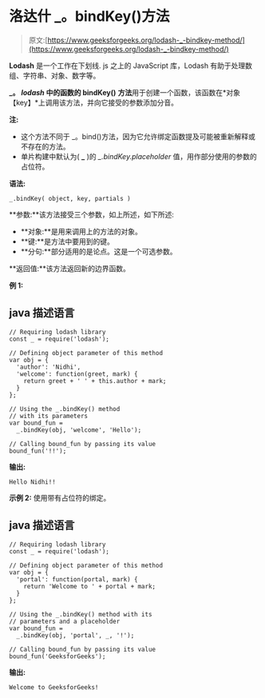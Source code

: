 # 洛达什 _。bindKey()方法

> 原文:[https://www.geeksforgeeks.org/lodash-_-bindkey-method/](https://www.geeksforgeeks.org/lodash-_-bindkey-method/)

**Lodash** 是一个工作在下划线. js 之上的 JavaScript 库，Lodash 有助于处理数组、字符串、对象、数字等。

**_。 *lodash* 中的函数的 bindKey()** **方法**用于创建一个函数，该函数在*对象【key】*上调用该方法，并向它接受的参数添加分音。

**注:**

*   这个方法不同于 _。bind()方法，因为它允许绑定函数提及可能被重新解释或不存在的方法。
*   单片构建中默认为( **_** )的 *_.bindKey.placeholder* 值，用作部分使用的参数的占位符。

**语法:**

```
_.bindKey( object, key, partials )

```

**参数:**该方法接受三个参数，如上所述，如下所述:

*   **对象:**是用来调用上的方法的对象。
*   **键:**是方法中要用到的键。
*   **分句:**部分适用的是论点。这是一个可选参数。

**返回值:**该方法返回新的边界函数。

**例 1:**

## java 描述语言

```
// Requiring lodash library
const _ = require('lodash');

// Defining object parameter of this method
var obj = {
  'author': 'Nidhi',
  'welcome': function(greet, mark) {
    return greet + ' ' + this.author + mark;
  }
};

// Using the _.bindKey() method 
// with its parameters
var bound_fun =
  _.bindKey(obj, 'welcome', 'Hello');

// Calling bound_fun by passing its value
bound_fun('!!');
```

**输出:**

```
Hello Nidhi!!

```

**示例 2:** 使用带有占位符的绑定。

## java 描述语言

```
// Requiring lodash library
const _ = require('lodash');

// Defining object parameter of this method
var obj = {
  'portal': function(portal, mark) {
    return 'Welcome to ' + portal + mark;
  }
};

// Using the _.bindKey() method with its
// parameters and a placeholder
var bound_fun =
  _.bindKey(obj, 'portal', _, '!');

// Calling bound_fun by passing its value
bound_fun('GeeksforGeeks');
```

**输出:**

```
Welcome to GeeksforGeeks!

```